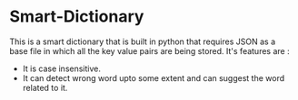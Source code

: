 # Smart-Dictionary
This is a smart dictionary that is built in python that requires JSON as a base file in which all the key value pairs are being stored. 
It's features are : 
  - It is case insensitive. 
  - It can detect wrong word upto some extent and can suggest the word related to it.
